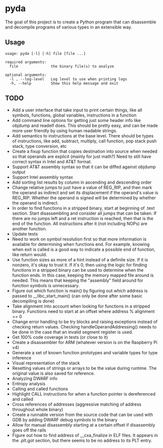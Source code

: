 # pyda

The goal of this project is to create a Python program that can disassemble and decompile programs of various types in an extensible way.

## Usage

```
usage: pyda [-l] [-h] file [file ...]

required arguments:
  file               the binary file(s) to analyze

optional arguments:
  -l , --log-level   Log level to use when printing logs
  -h, --help         Show this help message and exit
```

## TODO

* Add a user interface that take input to print certain things, like all symbols, functions, global variables, instructions in a function
* Add command line options for getting just some header info like objdump and readelf does. This should be pretty easy, and can be made more user friendly by using human readable strings.
* Add semantics to instructions at the base level. There should be types of instructions, like add, subtract, multiply, call function, pop stack push stack, type conversion, etc
* Create a fixup function that copies destination into source when needed so that operands are explicit (mainly for just math?) Need to still have correct syntax in Intel and AT&T format.
* Support AT&T assembly syntax so that it can be diffed against objdump output
* Support Intel assembly syntax
* Add sorting list results by column in ascending and descending order
* Change relative jumps to just have a value of REG_RIP, and then mark the operand as indirect and set its displacement if the operand's value is REG_RIP. Whether the operand is signed will be determined by whether the operand is indirect.
* In order to find functions in a stripped binary, start at beginning of .text section. Start disassembling and consider all jumps that can be taken. If there are no jumps left and a ret instruction is reached, then that is the end of the function. All instructions after it (not including NOPs) are another function.
* Update tests
* Need to work on symbol resolution first so that more information is available for determining when functions end. For example, knowing when exit is called is a good way to indicate a possible end of function, like return would.
* Use function sizes as more of a hint instead of a definite size. If it is nonzero, it's okay to trust it. If it's 0, then using the logic for finding functions in a stripped binary can be used to determine when the function ends. In this case, keeping the memory mapped file around is needed. This means that keeping the "assembly" field around for function symbols is unnecessary.
* Figure out which function is main() by figuring out which address is passed to \__libc_start_main() (can only be done after some basic decompiling is done)
* Take alignment into account when looking for functions in a stripped binary. Functions need to start at an offset where address % alignment == 0
* Change error handling to be try blocks and raising exceptions instead of checking return values. Checking handleOperandAddressing() needs to be done in the case that an invalid segment register is used.
* Get 100% code coverage in tests (or close to it)
* Create a disassembler for ARM (whatever version is on the Raspberry Pi v4)
* Generate a set of known function prototypes and variable types for type inference
* Visual representation of the stack
* Resetting values of strings or arrays to be the value during runtime. The original value is also saved for reference.
* Analyzing DWARF info
* Entropy analysis
* Calling and called functions
* Highlight CALL instructions for when a function pointer is dereferenced and called
* Cross references of addresses (aggressive matching of address throughout whole binary)
* Create a runnable version from the source code that can be used with GDB by adding DWARF debug symbols to the binary
* Allow for manual disassembly starting at a certain offset if disassembly goes off the rails
* Figure out how to find address of \__cxa_finalize in ELF files. It appears in the .plt.got section, but there seems to be no address to its PLT entry.
